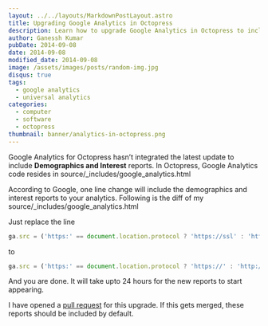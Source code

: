 ```yaml
---
layout: ../../layouts/MarkdownPostLayout.astro
title: Upgrading Google Analytics in Octopress
description: Learn how to upgrade Google Analytics in Octopress to include Demographics and Interest reports with a simple one-line change.
author: Ganessh Kumar
pubDate: 2014-09-08
date: 2014-09-08
modified_date: 2014-09-08
image: /assets/images/posts/random-img.jpg
disqus: true
tags:
  - google analytics
  - universal analytics
categories:
  - computer
  - software
  - octopress
thumbnail: banner/analytics-in-octopress.png
---
```


Google Analytics for Octopress hasn’t integrated the latest update to include **Demographics and Interest** reports. In Octopress, Google Analytics code resides in source/_includes/google_analytics.html

According to Google, one line change will include the demographics and interest reports to your analytics. Following is the diff of my source/_includes/google_analytics.html

Just replace the line

```js
ga.src = ('https:' == document.location.protocol ? 'https://ssl' : 'http://www') + '.google-analytics.com/ga.js';
```

to

```js
ga.src = ('https:' == document.location.protocol ? 'https://' : 'http://') + 'stats.g.doubleclick.net/dc.js';
```

And you are done. It will take upto 24 hours for the new reports to start appearing.

I have opened a [pull request](https://github.com/imathis/octopress/pull/1647) for this upgrade. If this gets merged, these reports should be included by default.